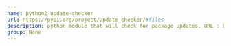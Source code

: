```yaml
---
name: python2-update-checker
url: https://pypi.org/project/update_checker/#files
description: python module that will check for package updates. URL : https://pypi.org/project/update_checker/#files Groups : None
group: None
---
```

